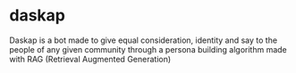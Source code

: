 # daskap

Daskap is a bot made to give equal consideration, identity and say to the people of any given community through a persona building algorithm made with RAG (Retrieval Augmented Generation)